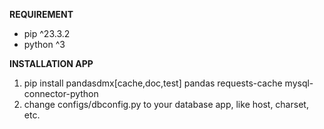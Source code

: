 **REQUIREMENT**
* pip ^23.3.2
* python ^3

**INSTALLATION APP**
1. pip install pandasdmx[cache,doc,test] pandas requests-cache mysql-connector-python
2. change configs/dbconfig.py to your database app, like host, charset, etc.
